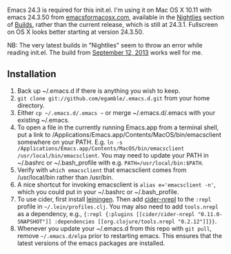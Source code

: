 Emacs 24.3 is required for this init.el. I'm using it on Mac OS X 10.11 with emacs 24.3.50 from [emacsformacosx.com](http://emacsformacosx.com/), available in the [Nightlies](http://emacsformacosx.com/builds#Nightlies) section of [Builds](http://emacsformacosx.com/builds), rather than the current release, which is still at 24.3.1.  Fullscreen on OS X looks better starting at version 24.3.50.

NB: The very latest builds in "Nightlies" seem to throw an error while reading init.el. The build from [September 12, 2013](http://emacsformacosx.com/emacs-builds/Emacs-2013-09-12-114240-universal-10.6.8.dmg) works well for me.

## Installation
1. Back up ~/.emacs.d if there is anything you wish to keep.
2. `git clone git://github.com/egamble/.emacs.d.git` from your home directory.
3. Either `cp ~/.emacs.d/.emacs ~` or merge ~/.emacs.d/.emacs with your existing ~/.emacs.
4. To open a file in the currently running Emacs.app from a terminal shell, put a link to /Applications/Emacs.app/Contents/MacOS/bin/emacsclient somewhere on your PATH. E.g. `ln -s /Applications/Emacs.app/Contents/MacOS/bin/emacsclient /usr/local/bin/emacsclient`. You may need to update your PATH in ~/.bashrc or ~/.bash_profile with e.g. `PATH=/usr/local/bin:$PATH`.
5. Verify with `which emacsclient` that emacsclient comes from /usr/local/bin rather than /usr/bin.
6. A nice shortcut for invoking emacsclient is `alias e='emacsclient -n'`, which you could put in your ~/.bashrc or ~/.bash_profile.
7. To use cider, first install [leiningen](https://github.com/technomancy/leiningen). Then add [cider-nrepl](https://github.com/clojure-emacs/cider-nrepl) to the `:repl` profile in `~/.lein/profiles.clj`. You may also need to add `tools.nrepl` as a dependency, e.g., `{:repl {:plugins [[cider/cider-nrepl "0.11.0-SNAPSHOT"]] :dependencies [[org.clojure/tools.nrepl "0.2.12"]]}}`.
9. Whenever you update your ~/.emacs.d from this repo with `git pull`, remove `~/.emacs.d/elpa` prior to restarting emacs. This ensures that the latest versions of the emacs packages are installed.
